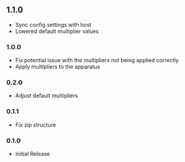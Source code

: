 ## 1.1.0

- Sync config settings with host
- Lowered default multiplier values

### 1.0.0

- Fix potential issue with the multipliers not being applied correctly
- Apply multipliers to the apparatus

### 0.2.0

- Adjust default multipliers

### 0.1.1

- Fix zip structure

### 0.1.0

- Initial Release
